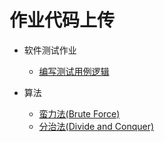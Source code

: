 # 作业代码上传

* 软件测试作业
  - [编写测试用例逻辑](Software%20Testing)

* 算法
  - [蛮力法(Brute Force)](Algorithms/Brute_Force)
  - [分治法(Divide and Conquer)](Algorithms/Divide_and_Conque)
